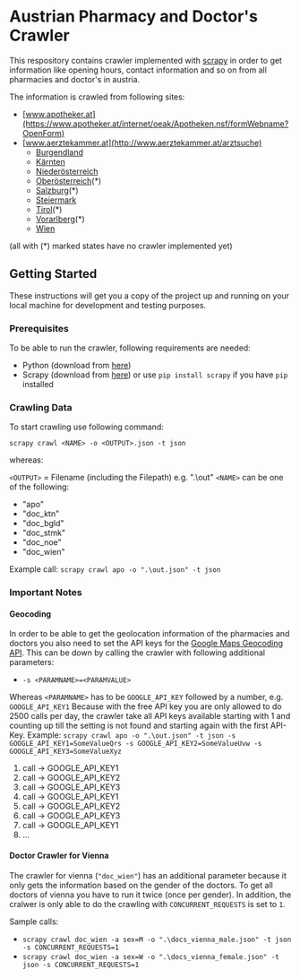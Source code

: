# Austrian Pharmacy and Doctor's Crawler

This respository contains crawler implemented with [scrapy](https://scrapy.org/) in order to get information like opening hours, contact information and so on from all pharmacies and doctor's in austria.

The information is crawled from following sites:
* [www.apotheker.at](https://www.apotheker.at/internet/oeak/Apotheken.nsf/formWebname?OpenForm)
* [www.aerztekammer.at](http://www.aerztekammer.at/arztsuche)
	* [Burgendland](http://www.aekbgld.at/web/arztekammer-fur-burgenland/arztsuche)
	* [Kärnten](http://www.aekktn.at/web/arztekammer-fur-karnten/arztsuche)
	* [Niederösterreich](https://sso.arztnoe.at/arztsuche/search.jsf)
	* [Oberösterreich](http://arztsuche.aekooe.at/)(*)
	* [Salzburg](http://www.aeksbg.at/web/arztekammer-fur-salzburg/arztsuche)(*)
	* [Steiermark](https://www.aekstmk.or.at/46)
	* [Tirol](http://www.aektirol.at/arztsuche)(*)
	* [Vorarlberg](https://www.medicus-online.at//aek/dist/medicus.html)(*)
	* [Wien](http://www.praxisplan.at/)

(all with (*) marked states have no crawler implemented yet)

## Getting Started

These instructions will get you a copy of the project up and running on your local machine for development and testing purposes.

### Prerequisites

To be able to run the crawler, following requirements are needed:

* Python (download from [here](https://www.python.org/downloads/))
* Scrapy (download from [here](https://scrapy.org/download/)) or use ``pip install scrapy`` if you have ``pip`` installed

### Crawling Data

To start crawling use following command:

``scrapy crawl <NAME> -o <OUTPUT>.json -t json``

whereas:

``<OUTPUT>`` = Filename (including the Filepath) e.g. ".\out"
``<NAME>`` can be one of the following:
* "apo"
* "doc_ktn"
* "doc_bgld"
* "doc_stmk"
* "doc_noe"
* "doc_wien"

Example call:
``scrapy crawl apo -o ".\out.json" -t json``

### Important Notes

#### Geocoding
In order to be able to get the geolocation information of the pharmacies and doctors you also need to set the API keys for the [Google Maps Geocoding API](https://developers.google.com/maps/documentation/geocoding/start?hl=de).
This can be down by calling the crawler with following additional parameters:
* ``-s <PARAMNAME>=<PARAMVALUE>``

Whereas ``<PARAMNAME>`` has to be ``GOOGLE_API_KEY`` followed by a number, e.g. ``GOOGLE_API_KEY1``
Because with the free API key you are only allowed to do 2500 calls per day, the crawler take all API keys available starting with 1 and counting up till the setting is not found and starting again with the first API-Key.
Example: ``scrapy crawl apo -o ".\out.json" -t json -s GOOGLE_API_KEY1=SomeValueQrs -s GOOGLE_API_KEY2=SomeValueUvw -s GOOGLE_API_KEY3=SomeValueXyz``
1. call -> GOOGLE_API_KEY1
2. call -> GOOGLE_API_KEY2
3. call -> GOOGLE_API_KEY3
4. call -> GOOGLE_API_KEY1
5. call -> GOOGLE_API_KEY2
6. call -> GOOGLE_API_KEY3
7. call -> GOOGLE_API_KEY1
8. ...

#### Doctor Crawler for Vienna
The crawler for vienna (``"doc_wien"``) has an additional parameter because it only gets the information based on the gender of the doctors. To get all doctors of vienna you have to run it twice (once per gender).
In addition, the cralwer is only able to do the crawling with ``CONCURRENT_REQUESTS`` is set to ``1``.

Sample calls:
* ``scrapy crawl doc_wien -a sex=M -o ".\docs_vienna_male.json" -t json -s CONCURRENT_REQUESTS=1``
* ``scrapy crawl doc_wien -a sex=W -o ".\docs_vienna_female.json" -t json -s CONCURRENT_REQUESTS=1``